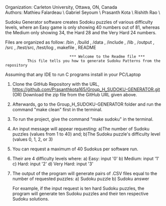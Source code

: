 Organization: Carleton University, Ottawa, ON, Canada \
Authors: Mathieu Falardeau \ 
         Gabriel Seyoum \ 
         Prasanth Kota \ 
         Rishith Rao \

Sudoku Generator software creates Sodoku puzzles of various difficulty levels, where an Easy game
is only showing 40 numbers out of 81, whereas the Medium only showing 34, the Hard 28 and the Very
Hard 24 numbers.

Files are organized as follow: /bin , /build , /data , /include , /lib , /output , /src , /test/src, /test/log , makefile , README

                                 *** Welcome to the Readme file ***
              This file tells you how to generate Sudoku Patterns from the repository

Assuming that any IDE to run C programs install in your PC/Laptop

1.  Clone the GitHub Repository with the URL, <https://github.com/Prasanthkota165/Group_H_SUDOKU-GENERATOR.git>
    (OR) Download the zip file from the GitHub URL given above.

2.  Afterwards, go to the Group\_H\_SUDOKU-GENERATOR folder and run the command "make clean" first in the terminal.

3.  To run the project, give the command "make sudoku" in the terminal.

4.  An input message will appear requesting:
    a)The number of Sudoku puzzles (values from 1 to 40) and;
    b)The Sudoku puzzle's difficulty level (values 0, 1, 2, or 3)

5.  You can request a maximum of 40 Sudokus per software run.

6.  Their are 4 difficulty levels where:
    a) Easy: input '0'
    b) Medium: input '1'
    c) Hard: input '2'
    d) Very Hard: input '3'

7.  The output of the program will generate pairs of .CSV files equal to the number of requested puzzles:
    a) Sudoku puzzle
    b) Sudoku answer

    For example, if the input request is ten hard Sudoku puzzles, the program will generate
    ten Sudoku puzzles and their ten respective Sudoku solutions.
